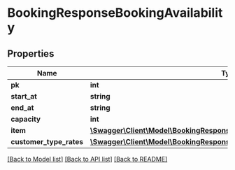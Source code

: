 # BookingResponseBookingAvailability

## Properties
Name | Type | Description | Notes
------------ | ------------- | ------------- | -------------
**pk** | **int** |  | [optional] 
**start_at** | **string** |  | [optional] 
**end_at** | **string** |  | [optional] 
**capacity** | **int** |  | [optional] 
**item** | [**\Swagger\Client\Model\BookingResponseBookingAvailabilityItem**](BookingResponseBookingAvailabilityItem.md) |  | [optional] 
**customer_type_rates** | [**\Swagger\Client\Model\BookingResponseBookingAvailabilityCustomerTypeRates**](BookingResponseBookingAvailabilityCustomerTypeRates.md) |  | [optional] 

[[Back to Model list]](../../README.md#documentation-for-models) [[Back to API list]](../../README.md#documentation-for-api-endpoints) [[Back to README]](../../README.md)

